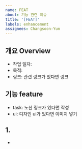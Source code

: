 ```yaml
---
name: FEAT
about: 기능 관련 이슈
title: '[FEAT]'
labels: enhancement
assignees: Changsoon-Yun
---
```


<!-- 기능 내용 -->

## 개요 Overview

- 작업 일자:
- 목적:
- 링크: 관련 링크가 있다면 링크

<!-- 작업할 기능에 대해 간단히 작성 -->

## 기능 feature

- task: 노션 링크가 있다면 작성
- ui: 디자인 ui가 있다면 이미지 넣기

<!-- (선택) 자세한 내용 -->

## 1.

-

